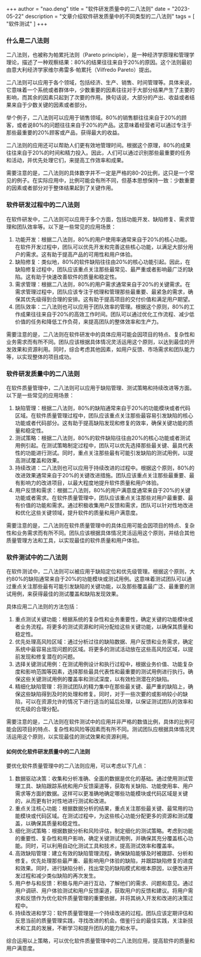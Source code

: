 +++
author = "nao.deng"
title = "软件研发质量中的二八法则"
date = "2023-05-22"
description = "文章介绍软件研发质量中的不同类型的二八法则"
tags = [
"软件测试"
]
+++
### 什么是二八法则

二八法则，也被称为帕累托法则（Pareto principle），是一种经济学原理和管理学理论，描述了一种观察结果：80%的结果往往来自于20%的原因。这个法则最初由意大利经济学家维尔弗雷多·帕累托（Vilfredo Pareto）提出。

二八法则可以应用于各个领域，包括经济、生产、销售、时间管理等。具体来说，它意味着一个系统或者群体中，少数重要的因素往往对于大部分结果产生了主要的影响，而其余的因素只起到了次要的作用。换句话说，大部分的产出、收益或者结果来自于少数关键的因素或者部分。

举个例子，二八法则可以应用于销售领域。80%的销售额往往来自于20%的顾客，或者说80%的问题往往来自于20%的产品。这意味着经营者可以通过专注于那些最重要的20%顾客或产品，获得最大的收益。

二八法则的应用还可以帮助人们更有效地管理时间。根据这个原理，80%的成果往往来自于20%的时间和精力投入。因此，人们可以通过识别那些最重要的任务和活动，并优先处理它们，来提高工作效率和成果。

需要注意的是，二八法则的具体数字并不一定是严格的80-20比例，这只是一个常见的例子。在实际应用中，比例可能会有所不同，但基本思想保持一致：少数重要的因素或者部分对于整体结果起到了关键作用。

### 软件研发过程中的二八法则

在软件研发中，二八法则可以应用于多个方面，包括功能开发、缺陷修复、需求管理和团队效率等。以下是一些常见的应用场景：

1. 功能开发：根据二八法则，80%的用户使用率通常来自于20%的核心功能。在软件开发过程中，团队可以优先开发和完善这些核心功能，以满足大部分用户的需求。这有助于提高产品的可用性和用户体验。
2. 缺陷修复：类似地，80%的软件缺陷往往由20%的核心功能引起。因此，在缺陷修复过程中，团队应该重点关注那些最常见、最严重或者影响最广泛的缺陷。这有助于快速改善软件的质量和稳定性。
3. 需求管理：根据二八法则，80%的用户需求通常来自于20%的关键需求。在需求管理过程中，团队应该专注于梳理和管理那些最重要、最紧急的需求，确保其优先级得到合理的安排。这有助于提高项目的交付价值和满足用户期望。
4. 团队效率：二八法则也可以应用于团队效率的管理。根据这个原则，80%的工作成果往往来自于20%的高效工作时间。团队可以通过优化工作流程、减少低价值的任务和降低工作负荷，来提高团队的整体效率和生产力。

需要注意的是，二八法则在软件研发中的具体应用可能会因项目的特点、复杂性和业务需求而有所不同。团队应该根据具体情况灵活运用这个原则，以达到最佳的开发效果和资源利用。同时，综合考虑其他因素，如用户反馈、市场需求和团队能力等，以实现整体的项目成功。

### 软件研发质量中的二八法则

在软件质量管理中，二八法则可以应用于缺陷管理、测试策略和持续改进等方面。以下是一些常见的应用场景：

1. 缺陷管理：根据二八法则，80%的缺陷通常来自于20%的功能模块或者代码区域。在软件质量管理过程中，团队应该重点关注那些最容易引发缺陷的核心功能或者代码部分。这有助于提高缺陷发现和修复的效率，确保关键功能的质量和稳定性。
2. 测试策略：根据二八法则，80%的软件缺陷往往由20%的核心功能或者测试用例引起。在测试策略制定过程中，团队可以优先选择那些最关键、最具代表性的功能进行测试。同时，重点关注那些最有可能引发缺陷的测试用例，以提高测试覆盖和效果。
3. 持续改进：二八法则也可以应用于持续改进的过程中。根据这个原则，80%的改进效果通常来自于20%的关键改进措施。团队应该重点关注那些最重要、最有影响力的改进项目，以最大程度地提升软件质量和用户体验。
4. 用户反馈和需求：根据二八法则，80%的用户满意度通常来自于20%的关键功能或者需求。在软件质量管理中，团队应该重点关注那些对用户最重要、最有价值的功能和需求。通过积极收集用户反馈和需求，团队可以针对性地改进和优化这些关键领域，提升软件的质量和用户满意度。

需要注意的是，二八法则在软件质量管理中的具体应用可能会因项目的特点、复杂性和业务需求而有所不同。团队应该根据具体情况灵活运用这个原则，并结合其他质量管理方法和工具，以实现最佳的软件质量和用户体验。

### 软件测试中的二八法则

在软件测试中，二八法则可以被应用于缺陷定位和优先级管理。根据这个原则，大约80%的缺陷通常来自于20%的功能模块或测试用例。这意味着测试团队可以通过重点关注那些最有可能引发缺陷的关键功能，以及那些覆盖最广泛、最重要的测试用例，来获得最佳的测试覆盖和缺陷发现效果。

具体应用二八法则的方法包括：

1. 重点测试关键功能：根据系统的复杂性和业务重要性，确定关键的功能模块或者业务流程。将更多的测试资源和时间分配给这些关键功能，以确保其质量和稳定性。
2. 优先处理高风险区域：通过分析过往的缺陷数据、用户反馈和业务需求，确定系统中最容易出现问题的区域。将更多的测试活动放在这些高风险区域，以提前发现和修复潜在的问题。
3. 选择关键测试用例：在测试用例设计和执行过程中，根据业务价值、功能复杂度和影响范围等因素，选择那些最具代表性和最重要的测试用例进行执行。确保这些关键测试用例的覆盖率和测试深度，以有效检测潜在的缺陷。
4. 精细化缺陷管理：将测试团队的精力集中在那些最关键、最严重的缺陷上，确保这些缺陷得到及时的处理和修复。同时，对于一些次要的或影响较小的缺陷，可以在资源允许的情况下进行适当的延后处理，以保证测试团队的效率和优先级的合理分配。

需要注意的是，二八法则在软件测试中的应用并非严格的数值比例，具体的比例可能会因项目的特点、复杂性和风险等因素而有所不同。测试团队应根据具体情况灵活运用这个原则，以实现最佳的测试效果和资源利用。

#### 如何优化软件研发质量中的二八法则

要优化软件质量管理中的二八法则应用，可以考虑以下几点：

1. 数据驱动决策：收集和分析准确、全面的数据是优化的基础。通过使用测试管理工具、缺陷跟踪系统和用户反馈渠道等，获取有关缺陷、功能使用率、用户需求等方面的数据。这样可以更准确地确定哪些功能模块或代码区域是关键的，从而更有针对性地进行测试和改进。
2. 重点关注核心功能：根据数据分析的结果，重点关注那些最关键、最常用的功能模块或代码区域。在测试过程中，为这些核心功能分配更多的资源和测试覆盖，以确保其质量和稳定性。
3. 细化测试策略：根据数据分析和风险评估，制定细化的测试策略。考虑到功能的重要性、复杂性和用户影响，确定关键测试用例，并确保其充分覆盖核心功能。同时，可以利用自动化测试工具和技术，提高测试效率和覆盖率。
4. 高效缺陷管理：建立有效的缺陷管理流程，确保缺陷能够及时被跟踪、分析和修复。优先处理那些最严重、最影响用户体验的缺陷，并跟踪缺陷修复的进度和效果。同时，进行缺陷分析，找出常见的缺陷模式和根本原因，以便改进开发过程和减少类似缺陷的再次发生。
5. 用户参与和反馈：积极与用户进行互动，了解他们的需求、问题和意见。通过用户调研、用户体验测试和用户反馈渠道，获取用户的反馈和建议。将用户需求和反馈作为优化软件质量管理的重要依据，并将其纳入开发和改进的决策过程中。
6. 持续改进和学习：软件质量管理是一个持续改进的过程。团队应该定期评估和反思当前的质量管理实践，寻找改进的机会。借鉴行业的最佳实践，关注新技术和工具的发展，不断学习和提升团队的能力和水平。

综合运用以上策略，可以优化软件质量管理中的二八法则应用，提高软件的质量和用户满意度。